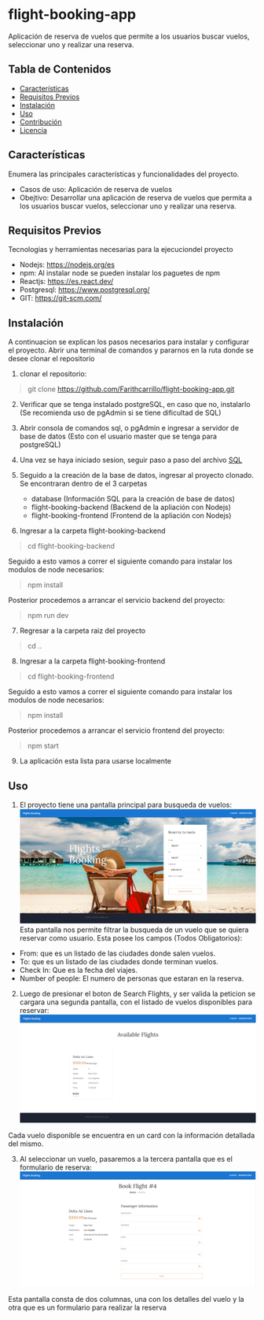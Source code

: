 # flight-booking-app
Aplicación de reserva de vuelos que permite a los usuarios buscar vuelos, seleccionar uno y realizar una reserva.

## Tabla de Contenidos

- [Características](#características)
- [Requisitos Previos](#requisitos-previos)
- [Instalación](#instalación)
- [Uso](#uso)
- [Contribución](#contribución)
- [Licencia](#licencia)

## Características

Enumera las principales características y funcionalidades del proyecto.

- Casos de uso: Aplicación de reserva de vuelos
- Obejtivo: Desarrollar una aplicación de reserva de vuelos que permita a los usuarios buscar vuelos, seleccionar uno y realizar una reserva.

## Requisitos Previos

Tecnologias y herramientas necesarias para la ejecuciondel proyecto

- Nodejs: https://nodejs.org/es
- npm: Al instalar node se pueden instalar los paguetes de npm
- Reactjs: https://es.react.dev/
- Postgresql: https://www.postgresql.org/
- GIT: https://git-scm.com/
 

## Instalación

A continuacion se explican los pasos necesarios para instalar y configurar el proyecto.
Abrir una terminal de comandos y pararnos en la ruta donde se desee clonar el repositorio
1. clonar el repositorio: 
>git clone https://github.com/Farithcarrillo/flight-booking-app.git

2. Verificar que se tenga instalado postgreSQL, en caso que no, instalarlo (Se recomienda uso de pgAdmin si se tiene dificultad de SQL)

3. Abrir consola de comandos sql, o pgAdmin e ingresar a servidor de base de datos (Esto con el usuario master que se tenga para postgreSQL)

4. Una vez se haya iniciado sesion, seguir paso a paso del archivo [SQL](database/db.sql)

5. Seguido a la creación de la base de datos, ingresar al proyecto clonado. Se encontraran dentro de el 3 carpetas
    - database (Información SQL para la creación de base de datos)
    - flight-booking-backend (Backend de la apliación con Nodejs)
    - flight-booking-frontend (Frontend de la apliación con Nodejs)

6. Ingresar a la carpeta flight-booking-backend
>cd flight-booking-backend

Seguido a esto vamos a correr el siguiente comando para instalar los modulos de node necesarios:
>npm install

Posterior procedemos a arrancar el servicio backend del proyecto:
>npm run dev

7. Regresar a la carpeta raiz del proyecto
>cd ..

8. Ingresar a la carpeta flight-booking-frontend
>cd flight-booking-frontend

Seguido a esto vamos a correr el siguiente comando para instalar los modulos de node necesarios:
>npm install

Posterior procedemos a arrancar el servicio frontend del proyecto:
>npm start

9. La aplicación esta lista para usarse localmente

## Uso

1. El proyecto tiene una pantalla principal para busqueda de vuelos:
![Pantalla principal](main.png)
Esta pantalla nos permite filtrar la busqueda de un vuelo que se quiera reservar como usuario. Esta posee los campos (Todos Obligatorios):
- From: que es un listado de las ciudades donde salen vuelos.
- To: que es un listado de las ciudades donde terminan vuelos.
- Check In: Que es la fecha del viajes.
- Number of people: El numero de personas que estaran en la reserva.

2. Luego de presionar el boton de Search Flights, y ser valida la peticion se cargara una segunda pantalla, con el listado de vuelos disponibles para reservar:
![Segunda Pantalla](second.png)

Cada vuelo disponible se encuentra en un card con la información detallada del mismo.

3. Al seleccionar un vuelo, pasaremos a la tercera pantalla que es el formulario de reserva:
![Tercera Pantalla](three.png)

Esta pantalla consta de dos columnas, una con los detalles del vuelo y la otra que es un formulario para realizar la reserva